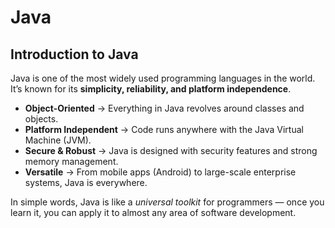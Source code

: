 # Java

##  Introduction to Java

Java is one of the most widely used programming languages in the world.  
It’s known for its **simplicity, reliability, and platform independence**.  

- **Object-Oriented** → Everything in Java revolves around classes and objects.  
- **Platform Independent** → Code runs anywhere with the Java Virtual Machine (JVM).  
- **Secure & Robust** → Java is designed with security features and strong memory management.  
- **Versatile** → From mobile apps (Android) to large-scale enterprise systems, Java is everywhere.  

In simple words, Java is like a *universal toolkit* for programmers — once you learn it, you can apply it to almost any area of software development.
